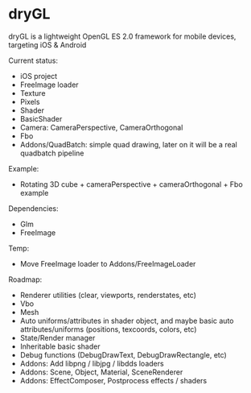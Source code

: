 dryGL
=====

dryGL is a lightweight OpenGL ES 2.0 framework for mobile devices, targeting iOS & Android

Current status:
- iOS project
- FreeImage loader
- Texture
- Pixels
- Shader
- BasicShader
- Camera: CameraPerspective, CameraOrthogonal
- Fbo
- Addons/QuadBatch: simple quad drawing, later on it will be a real quadbatch pipeline

Example:
- Rotating 3D cube + cameraPerspective + cameraOrthogonal + Fbo example

Dependencies:
- Glm
- FreeImage

Temp:
- Move FreeImage loader to Addons/FreeImageLoader

Roadmap:
- Renderer utilities (clear, viewports, renderstates, etc)
- Vbo
- Mesh
- Auto uniforms/attributes in shader object, and maybe basic auto attributes/uniforms (positions, texcoords, colors, etc)
- State/Render manager
- Inheritable basic shader
- Debug functions (DebugDrawText, DebugDrawRectangle, etc)
- Addons: Add libpng / libjpg / libdds loaders
- Addons: Scene, Object, Material, SceneRenderer
- Addons: EffectComposer, Postprocess effects / shaders

